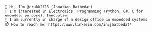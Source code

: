     👋 Hi, I’m @crakk2028 (Jonathan Batbedat)
    👀 I’m interested in Electronics, Programming (Python, C#, C for embedded purpose), Innovation
    🌱 I am currently in charge of a design office in embedded systems
    📫 How to reach me: https://www.linkedin.com/in/jbatbedat/
